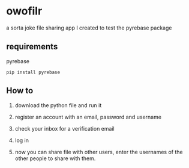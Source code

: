 # owofilr
a sorta joke file sharing app I created to test the pyrebase package


## requirements
pyrebase

```
pip install pyrebase
```

## How to

1. download the python file and run it

2. register an account with an email, password and username

3. check your inbox for a verification email

4. log in

5. now you can share file with other users, enter the usernames of the other people to share with them.
